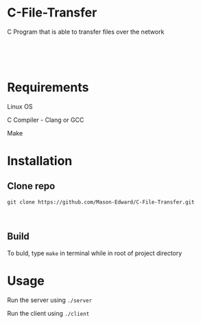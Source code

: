 # C-File-Transfer

C Program that is able to transfer files over the network


<br/>
<br/>
<br/>

# Requirements

Linux OS

C Compiler - Clang or GCC

Make

# Installation

## Clone repo 
`git clone https://github.com/Mason-Edward/C-File-Transfer.git` 

<br/>

## Build 

To buld, type `make` in terminal while in root of project directory 


# Usage

Run the server using `./server` 

Run the client using `./client`